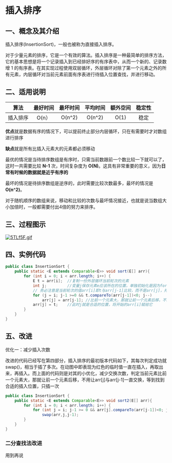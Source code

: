 # 插入排序

## 一、概念及其介绍
插入排序(InsertionSort)，一般也被称为直接插入排序。

对于少量元素的排序，它是一个有效的算法。插入排序是一种最简单的排序方法，它的基本思想是将一个记录插入到已经排好序的有序表中，从而一个新的、记录数增 1 的有序表。在其实现过程使用双层循环，外层循环对除了第一个元素之外的所有元素，内层循环对当前元素前面有序表进行待插入位置查找，并进行移动。



## 二、适用说明

|   算法   | 最好时间 | 最坏时间 | 平均时间 | 额外空间 | 稳定性 |
| :------: | :------: | :------: | :------: | :------: | :----: |
| 插入排序 |  O(n）   |  O(n^2)  |  O(n^2)  |   O(1)   |  稳定  |

**优点**就是数据有序的情况下，可以提前终止部分内层循环，只在有需要时才对数组进行排序

**缺点**就是所有比插入元素大的元素都必须移动

最优的情况是当待排序数组是有序时，只需当前数跟前一个数比较一下就可以了，这时一共需要比较 **N-1** 次，时间复杂度为 **O(N)**。这具有非常重要的意义，因为**日常有时候的数据就是近乎有序的**

最坏的情况是待排序数组是逆序的，此时需要比较次数最多，最坏的情况是 **O(n^2)**。

对于随机顺序的数组来说，移动和比较的次数与最坏情况接近，也就是说当数组大小加倍时，一般都需要付出4倍的努力来排序。



## 三、过程图示

[![5TLf5F.gif](https://z3.ax1x.com/2021/10/27/5TLf5F.gif)](https://imgtu.com/i/5TLf5F)



## 四、实例代码

```java
public class InsertionSort {
    public static <E extends Comparable<E>> void sort(E[] arr){
        for (int i = 0; i < arr.length; i++) {
            E t = arr[i];  //复制一份外层循环当前轮次的元素
            int j;         //变量j保存元素e应该所在的位置，单独初始化是因为for循环后面还要用到
            // 务必注意是当前轮次的值arr[i]即t与arr[j-1]比较，而不是arr[j]，并且j-1是可以=0d
            for (j = i; j-1 >=0 && t.compareTo(arr[j-1])<0; j--)
                arr[j] = arr[j-1]; //比前一个元素大，那就让前一个元素后移，不用让arr[j]与arr[j-1]一直交换
            arr[j] = t;    //此时j就是合适的位置，将开始的arr[i]赋给它
        }
    }
}
```



## 五、改进

优化一：减少插入次数

改进的代码已经写在第四部分，插入排序的最初版本代码如下，其每次判定成功就swap()，相当于插了多次。在动图中即表现为红色的临时值一直在插入，再取出来，再插入。而上面的代码则是对其的小优化，减少交换次数，判定当前元素比前一个元素大，那就让前一个元素后移，不用让arr[j]与arr[j-1]一直交换，等到找到合适的插入位置，只插一次

```java
public class InsertionSort {    
	public static <E extends Comparable<E>> void sort2(E[] arr){
        for (int i = 0; i < arr.length; i++) {
            for (int j = i; j-1 >= 0 && arr[j].compareTo(arr[j-1])<0; j--)
                swap(arr,j,j-1);
        }
    }
}
```



### 二分查找法改进

用到再说
